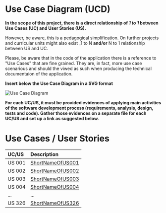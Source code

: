 # Use Case Diagram (UCD)

**In the scope of this project, there is a direct relationship of _1 to 1_ between Use Cases (UC) and User Stories (US).**

However, be aware, this is a pedagogical simplification. On further projects and curricular units might also exist _1 to N **and/or** N to 1 relationship between US and UC.

Please, be aware that in the code of the application there is a reference to "Use Cases" that are fine grained. They are, in fact, more use case scenarious and should the viwed as such when producing the technical documentaion of the application.

**Insert below the Use Case Diagram in a SVG format**

![Use Case Diagram](UCD.svg)

**For each UC/US, it must be provided evidences of applying main activities of the software development process (requirements, analysis, design, tests and code). Gather those evidences on a separate file for each UC/US and set up a link as suggested below.**

# Use Cases / User Stories
| UC/US  | Description                                                               |                   
|:----|:------------------------------------------------------------------------|
| US 001 | [ShortNameOfUS001](US001.md)   |
| US 002 | [ShortNameOfUS002](US002.md)  |
| US 003 | [ShortNameOfUS003](US003.md)|
| US 004 | [ShortNameOfUS004](US004.md)|
| ... | ...|
| US 326 | [ShortNameOfUS326](US326.md)|
